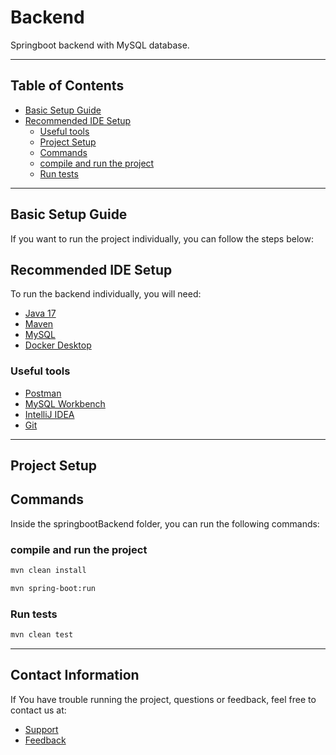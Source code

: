 # Backend

Springboot backend with MySQL database.
___
## Table of Contents

- [Basic Setup Guide](#basic-setup-guide)
- [Recommended IDE Setup](#recommended-ide-setup)
  - [Useful tools](#useful-tools)
  - [Project Setup](#project-setup)
  - [Commands](#commands)
  - [compile and run the project](#compile-and-run-the-project)
  - [Run tests](#run-tests)

---

## Basic Setup Guide

If you want to run the project individually, you can follow the steps below:
## Recommended IDE Setup

To run the backend individually, you will need:

- [Java 17](https://www.oracle.com/java/technologies/javase-jdk17-downloads.html)
- [Maven](https://maven.apache.org/download.cgi)
- [MySQL](https://dev.mysql.com/downloads/mysql/)
- [Docker Desktop](https://www.docker.com/products/docker-desktop/)

### Useful tools

- [Postman](https://www.postman.com/downloads/)
- [MySQL Workbench](https://dev.mysql.com/downloads/workbench/)
- [IntelliJ IDEA](https://www.jetbrains.com/idea/download/)
- [Git](https://git-scm.com/downloads)
---
## Project Setup
## Commands

Inside the springbootBackend folder, you can run the following commands:
### compile and run the project
```bash
mvn clean install
```
```bash
mvn spring-boot:run
```
### Run tests
```bash
mvn clean test
```
---
## Contact Information

If You have trouble running the project, questions or feedback, feel free to contact us at:

- [Support](mailto:support@quand.no)
- [Feedback](mailto:support@quand.no)


